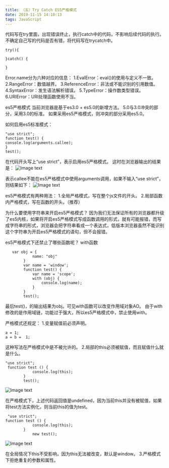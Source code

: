 ```yaml
---
title: （五）Try Catch ES5严格模式
date: 2019-11-15 14:10:13
tags: JavaScript
---
```

代码写在try里面，出现错误终止，执行catch中的代码，不影响后续代码的执行。
不确定自己写的代码是否有错，将代码写在trycatch中。
```
try(){

}catch() {

}
```
Error.name分为六种对应的信息：
1.EvalError：eval()的使用与定义不一致。
2.RangeError：数值越界。
3.ReferenceError：非法或不能识别的引用数值。
4.SyntaxError：发生语法解析错误。
5.TypeError：操作数类型错误。
6.URIError：URI处理函数使用不当。


es5严格模式
当前浏览器是基于es3.0 + es5.0的新增方法。
5.0与3.0冲突的部分，采用3.0的标准。
如果采用es5严格模式，则冲突的部分采用es5.0。

如何启用es5标准模式：
```
"use strict";
function test() {
console.log(arguments.callee);
}
test();
```

在代码开头写上“use strict”，表示启用es5严格模式。
这时在浏览器输出的结果是：
![Image text](https://github.com/qiaoyudashuaibi/MyBlog/tree/master/source/images/clipboard.png)


表示callee不能在es5严格模式中使用arguments调用，如果不输入“use strict”，则结果如下：
![Image text](https://github.com/qiaoyudashuaibi/MyBlog/tree/master/source/images/clipboard(1).png)

es5严格模式有两种用法：
1.全局严格模式，写在整个js文件的开头。
2.局部函数内严格模式，写在函数的开头。（推荐）

为什么要使用字符串来开启es5严格模式？
因为我们无法保证所有的浏览器都升级了es5内核，如果将开启es5严格模式写成函数调用的形式，就有可能报错，而写成字符串的形式，浏览器会把字符串看成一个表达式，低版本浏览器虽然不能识别这个字符串为开启es5严格模式的语句，但不会报错。

es5严格模式下还禁止了哪些函数呢？
with函数
```
   var obj = {
            name: "obj"
        }
        var name = 'window';
        function test() {
            var name = 'scope';
            with (obj) {
                console.log(name);
            }
        }
        test();
```


最后test()，的输出结果为obj。可见with函数可以改变作用域对象AO。
由于with修改的是作用域链，功能过于强大，所以es5严格模式中，禁止使用with。

严格模式还规定：
1.变量赋值前必须声明。
```
a = 1;
a = b =  1;
```

这种写法在严格模式中是不被允许的。
2.局部的this必须被赋值，而且赋值什么就是什么。
```
"use strict";
 function test () {
            console.log(this);
        }
        test();
```

![Image text](https://github.com/qiaoyudashuaibi/MyBlog/tree/master/source/images/clipboard(2).png)


在严格模式下，上述代码返回值是undefined，因为当前this并没有被赋值，如果将test方法实例化，则当前this的值为test。
```
 "use strict";
function test () {
            console.log(this);
        }
            new test();
```

![Image text](https://github.com/qiaoyudashuaibi/MyBlog/tree/master/source/images/clipboard(3).png)


在全局情况下this不受影响，因为this无法被改变，默认是window。
3.严格模式下拒绝重复的参数和属性。